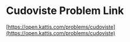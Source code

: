 # Cudoviste Problem Link
[https://open.kattis.com/problems/cudoviste](https://open.kattis.com/problems/cudoviste)